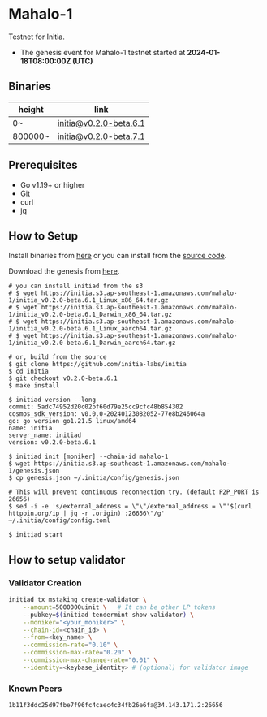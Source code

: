 # Mahalo-1

Testnet for Initia.

- The genesis event for Mahalo-1 testnet started at **2024-01-18T08:00:00Z (UTC)**

## Binaries

| height  | link  |
| ------- | ----- |
| 0~      | [initia@v0.2.0-beta.6.1](https://github.com/initia-labs/initia/releases/tag/v0.2.0-beta.6.1) |
| 800000~ | [initia@v0.2.0-beta.7.1](https://github.com/initia-labs/initia/releases/tag/v0.2.0-beta.7.1) |

## Prerequisites

- Go v1.19+ or higher
- Git
- curl
- jq

## How to Setup

Install binaries from [here](./binaries/) or you can install from the [source code](https://github.com/initia-labs/initia).

Download the genesis from [here](https://initia.s3.ap-southeast-1.amazonaws.com/mahalo-1/genesis.json).

```shell
# you can install initiad from the s3
# $ wget https://initia.s3.ap-southeast-1.amazonaws.com/mahalo-1/initia_v0.2.0-beta.6.1_Linux_x86_64.tar.gz
# $ wget https://initia.s3.ap-southeast-1.amazonaws.com/mahalo-1/initia_v0.2.0-beta.6.1_Darwin_x86_64.tar.gz 
# $ wget https://initia.s3.ap-southeast-1.amazonaws.com/mahalo-1/initia_v0.2.0-beta.6.1_Linux_aarch64.tar.gz 
# $ wget https://initia.s3.ap-southeast-1.amazonaws.com/mahalo-1/initia_v0.2.0-beta.6.1_Darwin_aarch64.tar.gz

# or, build from the source
$ git clone https://github.com/initia-labs/initia
$ cd initia
$ git checkout v0.2.0-beta.6.1
$ make install

$ initiad version --long
commit: 5adc74952d20c02bf60d79e25cc9cfc48b854302
cosmos_sdk_version: v0.0.0-20240123082052-77e8b246064a
go: go version go1.21.5 linux/amd64
name: initia
server_name: initiad
version: v0.2.0-beta.6.1

$ initiad init [moniker] --chain-id mahalo-1
$ wget https://initia.s3.ap-southeast-1.amazonaws.com/mahalo-1/genesis.json
$ cp genesis.json ~/.initia/config/genesis.json

# This will prevent continuous reconnection try. (default P2P_PORT is 26656)
$ sed -i -e 's/external_address = \"\"/external_address = \"'$(curl httpbin.org/ip | jq -r .origin)':26656\"/g' ~/.initia/config/config.toml

$ initiad start
```

## How to setup validator

### Validator Creation

```sh
initiad tx mstaking create-validator \
    --amount=5000000uinit \   # It can be other LP tokens 
    --pubkey=$(initiad tendermint show-validator) \
    --moniker="<your_moniker>" \
    --chain-id=<chain_id> \
    --from=<key_name> \
    --commission-rate="0.10" \
    --commission-max-rate="0.20" \
    --commission-max-change-rate="0.01" \
    --identity=<keybase_identity> # (optional) for validator image
```

### Known Peers

```sh
1b11f3ddc25d97fbe7f96fc4caec4c34fb26e6fa@34.143.171.2:26656
```
